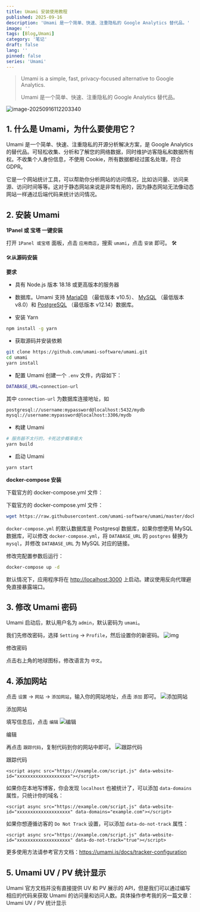 ```yaml
---
title: Umami 安装使用教程
published: 2025-09-16
description: 'Umami 是一个简单、快速、注重隐私的 Google Analytics 替代品。'
image: ''
tags: [Blog,Umami]
category: '笔记'
draft: false 
lang: ''
pinned: false
series: 'Umami'
---
```


> Umami is a simple, fast, privacy-focused alternative to Google Analytics.
>
> Umami 是一个简单、快速、注重隐私的 Google Analytics 替代品。

![image-20250916112203340](../_assets/images/image-20250916112203340.png)

##  1. 什么是 Umami，为什么要使用它？

Umami 是一个简单、快速、注重隐私的开源分析解决方案，是 Google Analytics 的替代品。可轻松收集、分析和了解您的网络数据，同时维护访客隐私和数据所有权。不收集个人身份信息，不使用 Cookie，所有数据都经过匿名处理，符合 GDPR。

它是一个网站统计工具，可以帮助你分析网站的访问情况，比如访问量、访问来源、访问时间等等。这对于静态网站来说是非常有用的，因为静态网站无法像动态网站一样通过后端代码来统计访问情况。

## 2. 安装 Umami

**1Panel 或 宝塔 一键安装** 

打开 `1Panel 或宝塔` 面板，点击 `应用商店`，搜索 `umami`，点击 `安装` 即可。 🛠

🛠**从源码安装**

**要求**

- 具有 Node.js 版本 18.18 或更高版本的服务器
- 数据库。Umami 支持 [MariaDB](https://www.mariadb.org/) （最低版本 v10.5）、 [MySQL](https://www.mysql.com/) （最低版本 v8.0）和 [PostgreSQL](https://www.postgresql.org/) （最低版本 v12.14）数据库。

- 安装 Yarn

```bash
npm install -g yarn
```

- 获取源码并安装依赖

```bash
git clone https://github.com/umami-software/umami.git
cd umami
yarn install
```

- 配置 Umami
  创建一个 `.env` 文件，内容如下：

```bash
DATABASE_URL=connection-url
```

其中 `connection-url` 为数据库连接地址，如

```bash
postgresql://username:mypassword@localhost:5432/mydb
mysql://username:mypassword@localhost:3306/mydb
```

- 构建 Umami

```bash
# 服务器不太行的，卡死这步概率极大
yarn build
```

- 启动 Umami

```bash
yarn start
```

**docker-compose 安装**

下载官方的 docker-compose.yml 文件：

下载官方的 docker-compose.yml 文件：

```bash
wget https://raw.githubusercontent.com/umami-software/umami/master/docker-compose.yml
```

`docker-compose.yml` 的默认数据库是 Postgresql 数据库，如果你想使用 MySQL 数据库，可以修改 `docker-compose.yml`，将 `DATABASE_URL` 的 `postgres` 替换为 `mysql`，并修改 `DATABASE_URL` 为 MySQL 对应的链接。

修改完配置参数后运行：

```bash
docker-compose up -d
```

默认情况下，应用程序将在 [http://localhost:3000](http://localhost:3000/) 上启动。建议使用反向代理避免直接暴露端口。

## 3. 修改 Umami 密码

Umami 启动后，默认用户名为 `admin`，默认密码为 `umami`。

我们先修改密码，选择 `Setting` -> `Profile`，然后设置你的新密码。
![img](../_assets/images/v2-8e5d01834b102bd9acedb220fe8cc29f_1440w.webp)

修改密码

点击右上角的地球图标，修改语言为 `中文`。

## 4. 添加网站

点击 `设置` -> `网站` -> `添加网站`，输入你的网站地址，点击 `添加` 即可。
![添加网站](../_assets/images/v2-09b94e9c1d79acc10492e9954edd48f8_1440w.webp)

添加网站

填写信息后，点击 `编辑`
![编辑](../_assets/images/v2-8c75210e16bdb9ac1ad31ce04ec6014d_1440w.webp)

编辑



再点击 `跟踪代码`，复制代码到你的网站中即可。
![跟踪代码](../_assets/images/v2-9da304c3d1550731e064f3d9353b6296_1440w.webp)

跟踪代码

```
<script async src="https://example.com/script.js" data-website-id="xxxxxxxxxxxxxxxxxxxx"></script>
```

如果你在本地写博客，你会发现 `localhost` 也被统计了，可以添加 `data-domains` 属性，只统计你的域名：

```
<script async src="https://example.com/script.js" data-website-id="xxxxxxxxxxxxxxxxxxxx" data-domains="example.com"></script>
```

如果你想遵循访客的 `Do Not Track` 设置，可以添加 `data-do-not-track` 属性：

```
<script async src="https://example.com/script.js" data-website-id="xxxxxxxxxxxxxxxxxxxx" data-do-not-track="true"></script>
```

更多使用方法请参考官方文档：https://umami.is/docs/tracker-configuration

## 5. Umami UV / PV 统计显示

Umami 官方文档并没有直接提供 UV 和 PV 展示的 API，但是我们可以通过编写相应的代码来获取 Umami 的访问量和访问人数。具体操作参考我的另一篇文章：Umami UV / PV 统计显示